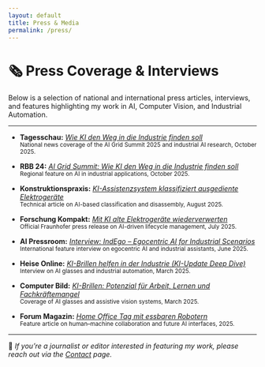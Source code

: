 ```yaml
---
layout: default
title: Press & Media
permalink: /press/
---
```


# 🗞️ Press Coverage & Interviews

Below is a selection of national and international press articles, interviews, and features highlighting my work in AI, Computer Vision, and Industrial Automation.

---

- **Tagesschau:** [*Wie KI den Weg in die Industrie finden soll*](https://www.tagesschau.de/inland/regional/berlin/rbb-ai-grid-summit-wie-ki-den-weg-in-die-industrie-finden-soll-100.html)  
  <small>National news coverage of the AI Grid Summit 2025 and industrial AI research, October 2025.</small>

- **RBB 24:** [*AI Grid Summit: Wie KI den Weg in die Industrie finden soll*](https://www.rbb24.de/wirtschaft/beitrag/2025/10/berlin-kuenstliche-intelligenz-industrie-ai-grid-summit.html)  
  <small>Regional feature on AI in industrial applications, October 2025.</small>

- **Konstruktionspraxis:** [*KI-Assistenzsystem klassifiziert ausgediente Elektrogeräte*](https://www.konstruktionspraxis.vogel.de/ki-assistenzsystem-klassifiziert-ausgediente-elektrogeraete-a-a1243ce9a5cb05a2b86ed9bdd39405c2/?cmp=beleg-mail&pt=68649e5ae1004)  
  <small>Technical article on AI-based classification and disassembly, August 2025.</small>

- **Forschung Kompakt:** [*Mit KI alte Elektrogeräte wiederverwerten*](https://www.fraunhofer.de/de/presse/presseinformationen/2025/juli-2025/mit-ki-alte-elektrogeraete-wiederverwerten.html)  
  <small>Official Fraunhofer press release on AI-driven lifecycle management, July 2025.</small>

- **AI Pressroom:** [*Interview: IndEgo – Egocentric AI for Industrial Scenarios*](https://aipressroom.com/vivek-chavan-indego-interview/)  
  <small>International feature interview on egocentric AI and industrial assistants, June 2025.</small>

- **Heise Online:** [*KI-Brillen helfen in der Industrie (KI-Update Deep Dive)*](https://www.heise.de/news/KI-Update-Deep-Dive-KI-Brillen-helfen-in-der-Industrie-10326072.html)  
  <small>Interview on AI glasses and industrial automation, March 2025.</small>

- **Computer Bild:** [*KI-Brillen: Potenzial für Arbeit, Lernen und Fachkräftemangel*](https://www.computerbild.de/artikel/cb-News-Internet-KI-Brillen-Potenzial-fuer-Arbeit-Lernen-und-Fachkraeftemangel-39626881.html)  
  <small>Coverage of AI glasses and assistive vision systems, March 2025.</small>

- **Forum Magazin:** [*Home Office Tag mit essbaren Robotern*](https://www.magazin-forum.de/de/home-office-tag-mit-essbaren-robotern)  
  <small>Feature article on human–machine collaboration and future AI interfaces, 2025.</small>

---

📢 *If you’re a journalist or editor interested in featuring my work, please reach out via the [Contact](/contact/) page.*

